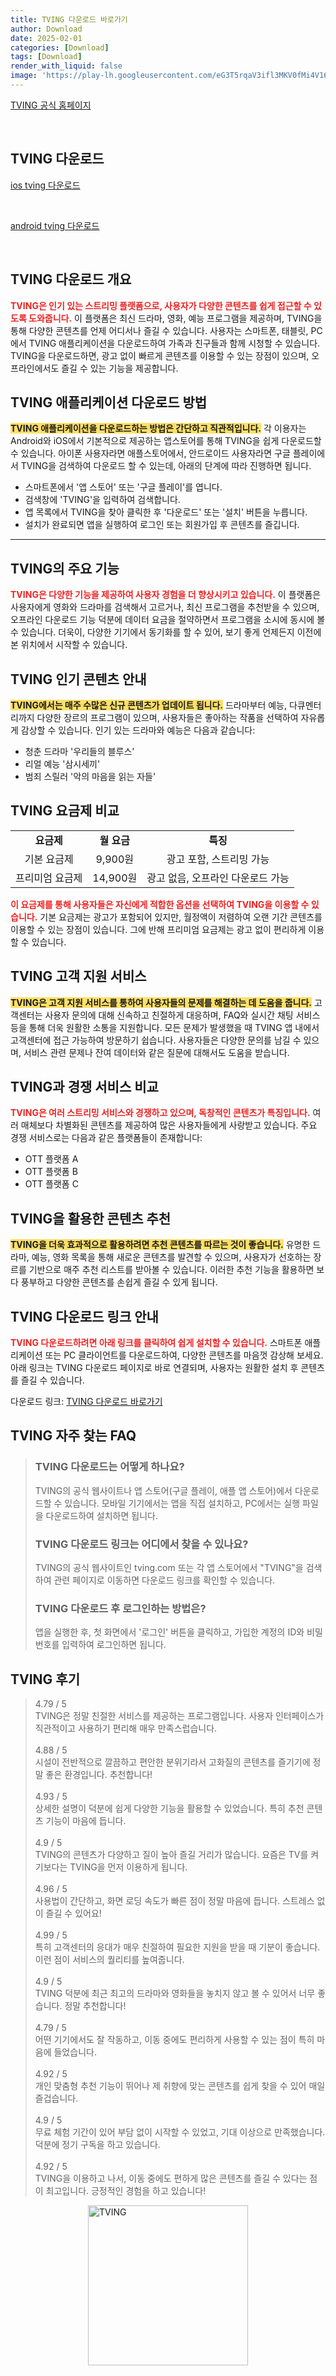 ```yaml
---
title: TVING 다운로드 바로가기
author: Download
date: 2025-02-01
categories: [Download]
tags: [Download]
render_with_liquid: false
image: 'https://play-lh.googleusercontent.com/eG3T5rqaV3ifl3MKV0fMi4V161wdhghpmqOMq-KYXOCN7Qy98yZhSsIj1gUBQ6YQqRg=s256-rw'
---
```

<p><a class='click-button' title='TVING' href='https://www.tving.com/' rel='nofollow'>TVING 공식 홈페이지</a></p><br>
<h2 id='TVING_다운로드'>TVING 다운로드</h2>
<p><a class="click-button ios" title="tving 다운로드" href="https://apps.apple.com/kr/app/tving/id400101401" rel="nofollow">ios tving 다운로드</a></p><br>
<p><a class="click-button android" title="tving 다운로드" href="https://play.google.comhttps://play.google.com/store/apps/details?id=net.cj.cjhv.gs.tving" rel="nofollow">android tving 다운로드</a></p><br>


<h2 id='TVING 다운로드 개요'>TVING 다운로드 개요</h2>

<p><b><span style="color: #ee2323;">TVING은 인기 있는 스트리밍 플랫폼으로, 사용자가 다양한 콘텐츠를 쉽게 접근할 수 있도록 도와줍니다.</span></b> 이 플랫폼은 최신 드라마, 영화, 예능 프로그램을 제공하며, TVING을 통해 다양한 콘텐츠를 언제 어디서나 즐길 수 있습니다. 사용자는 스마트폰, 태블릿, PC에서 TVING 애플리케이션을 다운로드하여 가족과 친구들과 함께 시청할 수 있습니다. TVING을 다운로드하면, 광고 없이 빠르게 콘텐츠를 이용할 수 있는 장점이 있으며, 오프라인에서도 즐길 수 있는 기능을 제공합니다.</p>

<h2 id='TVING 애플리케이션 다운로드 방법'>TVING 애플리케이션 다운로드 방법</h2>

<p><b><span style="background-color: #ffe066;">TVING 애플리케이션을 다운로드하는 방법은 간단하고 직관적입니다.</span></b> 각 이용자는 Android와 iOS에서 기본적으로 제공하는 앱스토어를 통해 TVING을 쉽게 다운로드할 수 있습니다. 아이폰 사용자라면 애플스토어에서, 안드로이드 사용자라면 구글 플레이에서 TVING을 검색하여 다운로드 할 수 있는데, 아래의 단계에 따라 진행하면 됩니다.</p>

<ul>
    <li>스마트폰에서 '앱 스토어' 또는 '구글 플레이'를 엽니다.</li>
    <li>검색창에 'TVING'을 입력하여 검색합니다.</li>
    <li>앱 목록에서 TVING을 찾아 클릭한 후 '다운로드' 또는 '설치' 버튼을 누릅니다.</li>
    <li>설치가 완료되면 앱을 실행하여 로그인 또는 회원가입 후 콘텐츠를 즐깁니다.</li>
</ul>

<hr />

<h2 id='TVING의 주요 기능'>TVING의 주요 기능</h2>

<p><b><span style="color: #ee2323;">TVING은 다양한 기능을 제공하여 사용자 경험을 더 향상시키고 있습니다.</span></b> 이 플랫폼은 사용자에게 영화와 드라마를 검색해서 고르거나, 최신 프로그램을 추천받을 수 있으며, 오프라인 다운로드 기능 덕분에 데이터 요금을 절약하면서 프로그램을 소시에 동시에 볼 수 있습니다. 더욱이, 다양한 기기에서 동기화를 할 수 있어, 보기 좋게 언제든지 이전에 본 위치에서 시작할 수 있습니다.</p>

<h2 id='TVING 인기 콘텐츠 안내'>TVING 인기 콘텐츠 안내</h2>

<p><b><span style="background-color: #ffe066;">TVING에서는 매주 수많은 신규 콘텐츠가 업데이트 됩니다.</span></b> 드라마부터 예능, 다큐멘터리까지 다양한 장르의 프로그램이 있으며, 사용자들은 좋아하는 작품을 선택하여 자유롭게 감상할 수 있습니다. 인기 있는 드라마와 예능은 다음과 같습니다:</p>

<ul>
    <li>청춘 드라마 '우리들의 블루스'</li>
    <li>리얼 예능 '삼시세끼'</li>
    <li>범죄 스릴러 '악의 마음을 읽는 자들'</li>
</ul>

<h2 id='TVING 요금제 비교'>TVING 요금제 비교</h2>

<table>
    <tr>
        <td style="text-align: center; height: 17px;"><b>요금제</b></td>
        <td style="text-align: center; height: 17px;"><b>월 요금</b></td>
        <td style="text-align: center; height: 17px;"><b>특징</b></td>
    </tr>
    <tr>
        <td style="text-align: center; height: 17px;">기본 요금제</td>
        <td style="text-align: center; height: 17px;">9,900원</td>
        <td style="text-align: center; height: 17px;">광고 포함, 스트리밍 가능</td>
    </tr>
    <tr>
        <td style="text-align: center; height: 17px;">프리미엄 요금제</td>
        <td style="text-align: center; height: 17px;">14,900원</td>
        <td style="text-align: center; height: 17px;">광고 없음, 오프라인 다운로드 가능</td>
    </tr>
</table>

<p><b><span style="color: #ee2323;">이 요금제를 통해 사용자들은 자신에게 적합한 옵션을 선택하여 TVING을 이용할 수 있습니다.</span></b> 기본 요금제는 광고가 포함되어 있지만, 월정액이 저렴하여 오랜 기간 콘텐츠를 이용할 수 있는 장점이 있습니다. 그에 반해 프리미엄 요금제는 광고 없이 편리하게 이용할 수 있습니다.</p>

<h2 id='TVING 고객 지원 서비스'>TVING 고객 지원 서비스</h2>

<p><b><span style="background-color: #ffe066;">TVING은 고객 지원 서비스를 통하여 사용자들의 문제를 해결하는 데 도움을 줍니다.</span></b> 고객센터는 사용자 문의에 대해 신속하고 친절하게 대응하며, FAQ와 실시간 채팅 서비스 등을 통해 더욱 원활한 소통을 지원합니다. 모든 문제가 발생했을 때 TVING 앱 내에서 고객센터에 접근 가능하여 방문하기 쉽습니다. 사용자들은 다양한 문의를 남길 수 있으며, 서비스 관련 문제나 잔여 데이터와 같은 질문에 대해서도 도움을 받습니다.</p>

<h2 id='TVING과 경쟁 서비스 비교'>TVING과 경쟁 서비스 비교</h2>

<p><b><span style="color: #ee2323;">TVING은 여러 스트리밍 서비스와 경쟁하고 있으며, 독창적인 콘텐츠가 특징입니다.</span></b> 여러 매체보다 차별화된 콘텐츠를 제공하여 많은 사용자들에게 사랑받고 있습니다. 주요 경쟁 서비스로는 다음과 같은 플랫폼들이 존재합니다:</p>

<ul>
    <li>OTT 플랫폼 A</li>
    <li>OTT 플랫폼 B</li>
    <li>OTT 플랫폼 C</li>
</ul>

<h2 id='TVING을 활용한 콘텐츠 추천'>TVING을 활용한 콘텐츠 추천</h2>

<p><b><span style="background-color: #ffe066;">TVING을 더욱 효과적으로 활용하려면 추천 콘텐츠를 따르는 것이 좋습니다.</span></b> 유명한 드라마, 예능, 영화 목록을 통해 새로운 콘텐츠를 발견할 수 있으며, 사용자가 선호하는 장르를 기반으로 매주 추천 리스트를 받아볼 수 있습니다. 이러한 추천 기능을 활용하면 보다 풍부하고 다양한 콘텐츠를 손쉽게 즐길 수 있게 됩니다.</p>

<h2 id='TVING 다운로드 링크 안내'>TVING 다운로드 링크 안내</h2>

<p><b><span style="color: #ee2323;">TVING 다운로드하려면 아래 링크를 클릭하여 쉽게 설치할 수 있습니다.</span></b> 스마트폰 애플리케이션 또는 PC 클라이언트를 다운로드하여, 다양한 콘텐츠를 마음껏 감상해 보세요. 아래 링크는 TVING 다운로드 페이지로 바로 연결되며, 사용자는 원활한 설치 후 콘텐츠를 즐길 수 있습니다.</p>

<p>다운로드 링크: <a href="https://www.tving.com/download">TVING 다운로드 바로가기</a></p>


<h2 id='TVING_자주_찾는_FAQ'>TVING 자주 찾는 FAQ</h2>
<div itemscope="" itemtype="https://schema.org/FAQPage"> <blockquote> <div itemscope="" itemprop="mainEntity" itemtype="https://schema.org/Question"> <h3 itemprop="name">TVING 다운로드는 어떻게 하나요?</h3> <div itemscope="" itemprop="acceptedAnswer" itemtype="https://schema.org/Answer"> <span itemprop="text"> <p>TVING의 공식 웹사이트나 앱 스토어(구글 플레이, 애플 앱 스토어)에서 다운로드할 수 있습니다. 모바일 기기에서는 앱을 직접 설치하고, PC에서는 실행 파일을 다운로드하여 설치하면 됩니다.</p> </span> </div> </div> <div itemscope="" itemprop="mainEntity" itemtype="https://schema.org/Question"> <h3 itemprop="name">TVING 다운로드 링크는 어디에서 찾을 수 있나요?</h3> <div itemscope="" itemprop="acceptedAnswer" itemtype="https://schema.org/Answer"> <span itemprop="text"> <p>TVING의 공식 웹사이트인 tving.com 또는 각 앱 스토어에서 "TVING"을 검색하여 관련 페이지로 이동하면 다운로드 링크를 확인할 수 있습니다.</p> </span> </div> </div> <div itemscope="" itemprop="mainEntity" itemtype="https://schema.org/Question"> <h3 itemprop="name">TVING 다운로드 후 로그인하는 방법은?</h3> <div itemscope="" itemprop="acceptedAnswer" itemtype="https://schema.org/Answer"> <span itemprop="text"> <p>앱을 실행한 후, 첫 화면에서 '로그인' 버튼을 클릭하고, 가입한 계정의 ID와 비밀번호를 입력하여 로그인하면 됩니다.</p> </span> </div> </div> </blockquote> </div>
<h2 id='TVING_후기'>TVING 후기</h2>
<div itemscope itemtype="https://schema.org/Product">
  <blockquote>
  <div itemprop="review" itemscope itemtype="https://schema.org/Review">
      <div itemprop="reviewRating" itemscope itemtype="https://schema.org/Rating"> <span itemprop="ratingValue">4.79</span> / <span itemprop="bestRating">5</span> </div>
      <span itemprop="reviewBody">TVING은 정말 친절한 서비스를 제공하는 프로그램입니다. 사용자 인터페이스가 직관적이고 사용하기 편리해 매우 만족스럽습니다.</span>
  </div>
  <br>
  <div itemprop="review" itemscope itemtype="https://schema.org/Review">
      <div itemprop="reviewRating" itemscope itemtype="https://schema.org/Rating"> <span itemprop="ratingValue">4.88</span> / <span itemprop="bestRating">5</span> </div>
      <span itemprop="reviewBody">시설이 전반적으로 깔끔하고 편안한 분위기라서 고화질의 콘텐츠를 즐기기에 정말 좋은 환경입니다. 추천합니다!</span>
  </div>
  <br>
  <div itemprop="review" itemscope itemtype="https://schema.org/Review">
      <div itemprop="reviewRating" itemscope itemtype="https://schema.org/Rating"> <span itemprop="ratingValue">4.93</span> / <span itemprop="bestRating">5</span> </div>
      <span itemprop="reviewBody">상세한 설명이 덕분에 쉽게 다양한 기능을 활용할 수 있었습니다. 특히 추천 콘텐츠 기능이 마음에 듭니다.</span>
  </div>
  <br>
  <div itemprop="review" itemscope itemtype="https://schema.org/Review">
      <div itemprop="reviewRating" itemscope itemtype="https://schema.org/Rating"> <span itemprop="ratingValue">4.9</span> / <span itemprop="bestRating">5</span> </div>
      <span itemprop="reviewBody">TVING의 콘텐츠가 다양하고 질이 높아 즐길 거리가 많습니다. 요즘은 TV를 켜기보다는 TVING을 먼저 이용하게 됩니다.</span>
  </div>
  <br>
  <div itemprop="review" itemscope itemtype="https://schema.org/Review">
      <div itemprop="reviewRating" itemscope itemtype="https://schema.org/Rating"> <span itemprop="ratingValue">4.96</span> / <span itemprop="bestRating">5</span> </div>
      <span itemprop="reviewBody">사용법이 간단하고, 화면 로딩 속도가 빠른 점이 정말 마음에 듭니다. 스트레스 없이 즐길 수 있어요!</span>
  </div>
  <br>
  <div itemprop="review" itemscope itemtype="https://schema.org/Review">
      <div itemprop="reviewRating" itemscope itemtype="https://schema.org/Rating"> <span itemprop="ratingValue">4.99</span> / <span itemprop="bestRating">5</span> </div>
      <span itemprop="reviewBody">특히 고객센터의 응대가 매우 친절하여 필요한 지원을 받을 때 기분이 좋습니다. 이런 점이 서비스의 퀄리티를 높여줍니다.</span>
  </div>
  <br>
  <div itemprop="review" itemscope itemtype="https://schema.org/Review">
      <div itemprop="reviewRating" itemscope itemtype="https://schema.org/Rating"> <span itemprop="ratingValue">4.9</span> / <span itemprop="bestRating">5</span> </div>
      <span itemprop="reviewBody">TVING 덕분에 최근 최고의 드라마와 영화들을 놓치지 않고 볼 수 있어서 너무 좋습니다. 정말 추천합니다!</span>
  </div>
  <br>
  <div itemprop="review" itemscope itemtype="https://schema.org/Review">
      <div itemprop="reviewRating" itemscope itemtype="https://schema.org/Rating"> <span itemprop="ratingValue">4.79</span> / <span itemprop="bestRating">5</span> </div>
      <span itemprop="reviewBody">어떤 기기에서도 잘 작동하고, 이동 중에도 편리하게 사용할 수 있는 점이 특히 마음에 들었습니다.</span>
  </div>
  <br>
  <div itemprop="review" itemscope itemtype="https://schema.org/Review">
      <div itemprop="reviewRating" itemscope itemtype="https://schema.org/Rating"> <span itemprop="ratingValue">4.92</span> / <span itemprop="bestRating">5</span> </div>
      <span itemprop="reviewBody">개인 맞춤형 추천 기능이 뛰어나 제 취향에 맞는 콘텐츠를 쉽게 찾을 수 있어 매일 즐겁습니다.</span>
  </div>
  <br>
  <div itemprop="review" itemscope itemtype="https://schema.org/Review">
      <div itemprop="reviewRating" itemscope itemtype="https://schema.org/Rating"> <span itemprop="ratingValue">4.9</span> / <span itemprop="bestRating">5</span> </div>
      <span itemprop="reviewBody">무료 체험 기간이 있어 부담 없이 시작할 수 있었고, 기대 이상으로 만족했습니다. 덕분에 정기 구독을 하고 있습니다.</span>
  </div>
  <br>
  <div itemprop="review" itemscope itemtype="https://schema.org/Review">
      <div itemprop="reviewRating" itemscope itemtype="https://schema.org/Rating"> <span itemprop="ratingValue">4.92</span> / <span itemprop="bestRating">5</span> </div>
      <span itemprop="reviewBody">TVING을 이용하고 나서, 이동 중에도 편하게 많은 콘텐츠를 즐길 수 있다는 점이 최고입니다. 긍정적인 경험을 하고 있습니다!</span>
  </div>
  </blockquote>
</div>
<figure class="image" style="display: flex; justify-content: center; align-items: center; margin: 0;"><img src="https://play-lh.googleusercontent.com/eG3T5rqaV3ifl3MKV0fMi4V161wdhghpmqOMq-KYXOCN7Qy98yZhSsIj1gUBQ6YQqRg=s256-rw" alt="TVING" width="256" height="256" style="max-width: 100%; height: auto;"></figure>